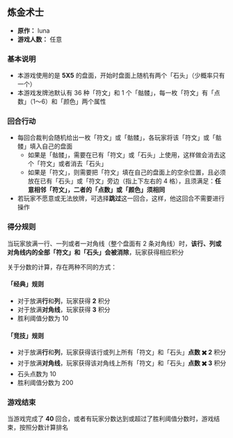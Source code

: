 ## 炼金术士

- **原作：** luna
- **游戏人数：** 任意

### 基本说明

- 本游戏使用的是 **5X5** 的盘面，开始时盘面上随机有两个「石头」（少概率只有一个）
- 本游戏发牌池默认有 36 种「符文」和 1 个「骷髅」，每一枚「符文」有「点数」（1～6）和「颜色」两个属性

### 回合行动

- 每回合裁判会随机给出一枚「符文」或「骷髅」，各玩家将该「符文」或「骷髅」填入自己的盘面
    - 如果是「骷髅」，需要在已有「符文」或「石头」上使用，这样做会消去这个「符文」或者消去「石头」
    - 如果是「符文」，则需要把「符文」填在自己的盘面上的空余位置，且必须放在已有「石头」或「符文」旁边（指上下左右的 4 格），且须满足：**任意相邻「符文」，二者的「点数」或「颜色」须相同**
- 若玩家不愿意或无法放牌，可选择**跳过**这一回合，这样，他这回合不需要进行操作

### 得分规则

当玩家放满一行、一列或者一对角线（整个盘面有 2 条对角线）时，**该行、列或对角线内的全部「符文」和「石头」会被消除**，玩家获得相应积分

关于分数的计算，存在两种不同的方式：

#### 「经典」规则

 - 对于放满**行**和**列**，玩家获得 **2** 积分
 - 对于放满**对角线**，玩家获得 **3** 积分
 - 胜利阈值分数为 10

#### 「竞技」规则

 - 对于放满**行**和**列**，玩家获得该行或列上所有「符文」和「石头」**点数 ✖️ 2** 积分
 - 对于放满**对角线**，玩家获得该对角线上所有「符文」和「石头」**点数 ✖️ 3** 积分
 - 石头点数为 10
 - 胜利阈值分数为 200

### 游戏结束

当游戏完成了 **40** 回合，或者有玩家分数达到或超过了胜利阈值分数时，游戏结束，按照分数计算排名
